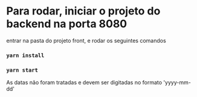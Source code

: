 # Para rodar, iniciar o projeto do backend na porta 8080
entrar na pasta do projeto front, e rodar os seguintes comandos

### `yarn install`
### `yarn start`

As datas não foram tratadas e devem ser digitadas no formato 'yyyy-mm-dd'
